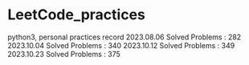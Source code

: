 # LeetCode_practices
python3, personal practices record
2023.08.06
Solved Problems : 282
2023.10.04
Solved Problems : 340
2023.10.12
Solved Problems : 349
2023.10.23
Solved Problems : 375